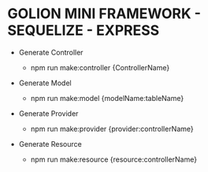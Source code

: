 # GOLION MINI FRAMEWORK - SEQUELIZE - EXPRESS
- Generate Controller
    - npm run make:controller {ControllerName}

- Generate Model
    - npm run make:model {modelName:tableName}

- Generate Provider
    - npm run make:provider {provider:controllerName}

- Generate Resource
    - npm run make:resource {resource:controllerName}